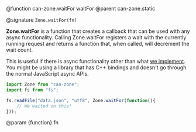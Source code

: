 @function can-zone.waitFor waitFor
@parent can-zone.static

@signature `Zone.waitFor(fn)`

**Zone.waitFor** is a function that creates a callback that can be used with any async functionality. Calling Zone.waitFor registers a wait with the currently running request and returns a function that, when called, will decrement the wait count.

This is useful if there is async functionality other than what [we implement](#tasks). You might be using a library that has C++ bindings and doesn't go through the normal JavaScript async APIs.

```js
import Zone from "can-zone";
import fs from "fs";

fs.readFile("data.json", "utf8", Zone.waitFor(function(){
	// We waited on this!
}));
```

@param {function} fn
